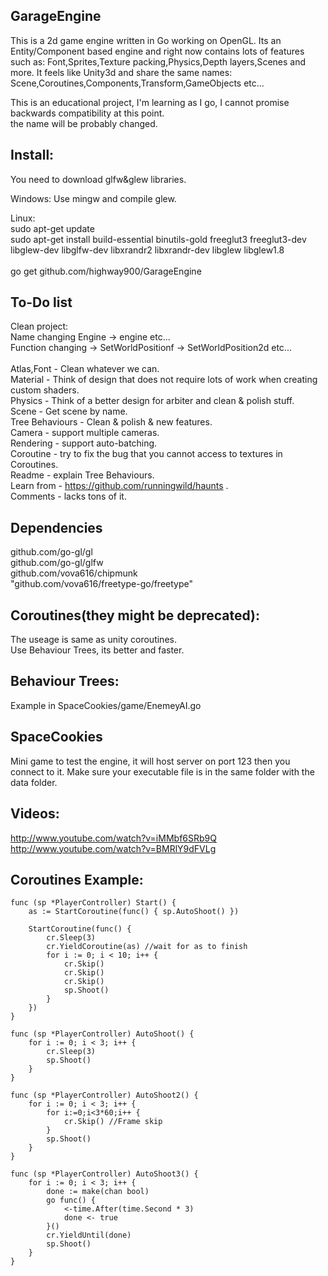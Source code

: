 ## GarageEngine
This is a 2d game engine written in Go working on OpenGL.
Its an Entity/Component based engine and right now contains lots of features such as: Font,Sprites,Texture packing,Physics,Depth layers,Scenes and more.
It feels like Unity3d and share the same names: Scene,Coroutines,Components,Transform,GameObjects etc...

This is an educational project, I'm learning as I go, I cannot promise backwards compatibility at this point.<br/>
the name will be probably changed.<br/> 
	
## Install:
You need to download glfw&glew libraries.

Windows:
Use mingw and compile glew.

Linux:
<br/>
sudo apt-get update 
<br/>
sudo apt-get install build-essential binutils-gold freeglut3 freeglut3-dev libglew-dev libglfw-dev libxrandr2 libxrandr-dev libglew libglew1.8  
<br/>
go get github.com/highway900/GarageEngine	

## To-Do list
Clean project:<br/>
Name changing Engine -> engine etc...<br/>
Function changing -> SetWorldPositionf -> SetWorldPosition2d etc...<br>
<br/>
Atlas,Font - Clean whatever we can.<br/>
Material - Think of design that does not require lots of work when creating custom shaders.<br/>
Physics - Think of a better design for arbiter and clean & polish stuff.<br/>
Scene - Get scene by name.<br/>
Tree Behaviours - Clean & polish & new features.<br/>
Camera - support multiple cameras.<br/>
Rendering - support auto-batching.<br/>
Coroutine - try to fix the bug that you cannot access to textures in Coroutines.<br/>
Readme - explain Tree Behaviours.<br/>
Learn from - https://github.com/runningwild/haunts .<br/>
Comments - lacks tons of it.<br/>



## Dependencies
github.com/go-gl/gl<br/>
github.com/go-gl/glfw<br/>
github.com/vova616/chipmunk<br/>
"github.com/vova616/freetype-go/freetype"

## Coroutines(they might be deprecated):
The useage is same as unity coroutines.<br/>
Use Behaviour Trees, its better and faster.

## Behaviour Trees:
Example in SpaceCookies/game/EnemeyAI.go

## SpaceCookies
Mini game to test the engine, it will host server on port 123 then you connect to it.
Make sure your executable file is in the same folder with the data folder.

## Videos:
http://www.youtube.com/watch?v=iMMbf6SRb9Q<br/>
http://www.youtube.com/watch?v=BMRlY9dFVLg
	
## Coroutines Example:
	func (sp *PlayerController) Start() {
		as := StartCoroutine(func() { sp.AutoShoot() })
		
		StartCoroutine(func() {
			cr.Sleep(3)
			cr.YieldCoroutine(as) //wait for as to finish
			for i := 0; i < 10; i++ {
				cr.Skip()
				cr.Skip()
				cr.Skip()
				sp.Shoot()
			}
		})
	}

	func (sp *PlayerController) AutoShoot() {
		for i := 0; i < 3; i++ {
			cr.Sleep(3)
			sp.Shoot()
		}
	}

	func (sp *PlayerController) AutoShoot2() {
		for i := 0; i < 3; i++ {
			for i:=0;i<3*60;i++ {
				cr.Skip() //Frame skip
			}
			sp.Shoot()
		}
	}

	func (sp *PlayerController) AutoShoot3() {
		for i := 0; i < 3; i++ {
			done := make(chan bool)
			go func() {
				<-time.After(time.Second * 3)
				done <- true
			}() 
			cr.YieldUntil(done)
			sp.Shoot()
		}
	} 

